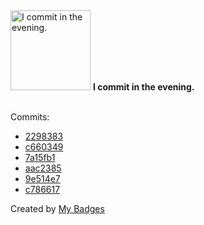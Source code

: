<img src="https://my-badges.github.io/my-badges/evening-commits.png" alt="I commit in the evening." title="I commit in the evening." width="128">
<strong>I commit in the evening.</strong>
<br><br>

Commits:

- <a href="https://github.com/qoomon/actions--context/commit/2298383d23486badb47866af698280febcff2117">2298383</a>
- <a href="https://github.com/qoomon/actions--context/commit/c66034905c90626f4d9c5449f1edb4de20a5d463">c660349</a>
- <a href="https://github.com/qoomon/aws-ssm-ssh-proxy-command/commit/7a15fb1ba9b6b0ff9aefdcba874e253b07650c91">7a15fb1</a>
- <a href="https://github.com/qoomon/aws-ssm-ssh-proxy-command/commit/aac2385c7d59385626eca3e40ec243cf502085ef">aac2385</a>
- <a href="https://github.com/qoomon/aws-ssm-ssh-proxy-command/commit/9e514e7666530fcbf4cb2228599056af3f14856f">9e514e7</a>
- <a href="https://github.com/qoomon/userscript-google-search-maps-link/commit/c78661760ef1742169d9da822baf3d160002c111">c786617</a>


Created by <a href="https://github.com/my-badges/my-badges">My Badges</a>